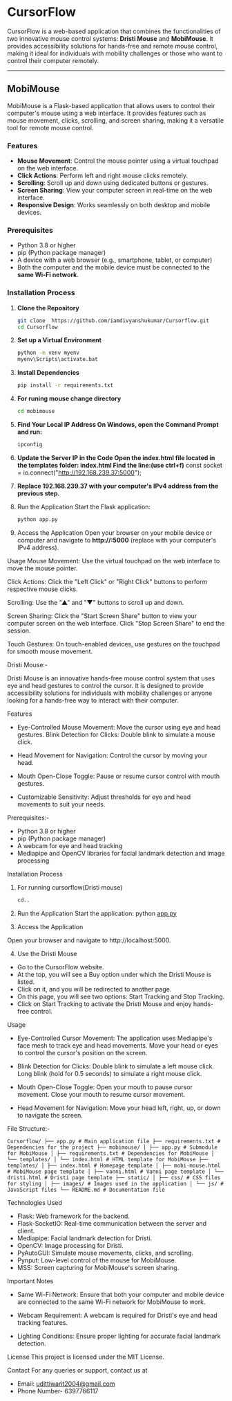 # CursorFlow

CursorFlow is a web-based application that combines the functionalities of two innovative mouse control systems: **Dristi Mouse** and **MobiMouse**. It provides accessibility solutions for hands-free and remote mouse control, making it ideal for individuals with mobility challenges or those who want to control their computer remotely.

---

## MobiMouse

MobiMouse is a Flask-based application that allows users to control their computer's mouse using a web interface. It provides features such as mouse movement, clicks, scrolling, and screen sharing, making it a versatile tool for remote mouse control.

### Features
- **Mouse Movement**: Control the mouse pointer using a virtual touchpad on the web interface.
- **Click Actions**: Perform left and right mouse clicks remotely.
- **Scrolling**: Scroll up and down using dedicated buttons or gestures.
- **Screen Sharing**: View your computer screen in real-time on the web interface.
- **Responsive Design**: Works seamlessly on both desktop and mobile devices.

### Prerequisites
- Python 3.8 or higher
- pip (Python package manager)
- A device with a web browser (e.g., smartphone, tablet, or computer)
- Both the computer and the mobile device must be connected to the **same Wi-Fi network**.

### Installation Process
1. **Clone the Repository**
   ```bash
   git clone  https://github.com/iamdivyanshukumar/Cursorflow.git
   cd Cursorflow

2. **Set up a Virtual Environment**
   ```cmd
   python -m venv myenv
   myenv\Scripts\activate.bat

3. **Install Dependencies**
   ```cmd
   pip install -r requirements.txt

   
4. **For runing mouse change directory**
   ```cmd
   cd mobimouse
   

5. **Find Your Local IP Address
On Windows, open the Command Prompt and run:**
    ```cmd
   ipconfig

6. **Update the Server IP in the Code
  Open the index.html file located in the templates folder:
  index.html
  Find the line:(use ctrl+f)**
  const socket = io.connect("http://192.168.239.37:5000");

7. **Replace 192.168.239.37 with your computer's IPv4 address from the previous step.**
8. Run the Application Start the Flask application:
   ```cmd
   python app.py
9. Access the Application
Open your browser on your mobile device or computer and navigate to **http://<your-ip>:5000** (replace <your-ip> with your computer's IPv4 address).

Usage
Mouse Movement: Use the virtual touchpad on the web interface to move the mouse pointer.

Click Actions: Click the "Left Click" or "Right Click" buttons to perform respective mouse clicks.

Scrolling: Use the "▲" and "▼" buttons to scroll up and down.

Screen Sharing: Click the "Start Screen Share" button to view your computer screen on the web interface. Click "Stop Screen Share" to end the session.

Touch Gestures: On touch-enabled devices, use gestures on the touchpad for smooth mouse movement.


Dristi Mouse:-

Dristi Mouse is an innovative hands-free mouse control system that uses eye and head gestures to control the cursor. It is designed to provide accessibility solutions for individuals with mobility challenges or anyone looking for a hands-free way to interact with their computer.

Features
- Eye-Controlled Mouse Movement: Move the cursor using eye and head gestures.
Blink Detection for Clicks: Double blink to simulate a mouse click.

- Head Movement for Navigation: Control the cursor by moving your head.

- Mouth Open-Close Toggle: Pause or resume cursor control with mouth gestures.

- Customizable Sensitivity: Adjust thresholds for eye and head movements to suit your needs.

Prerequisites:-

- Python 3.8 or higher
- pip (Python package manager)
- A webcam for eye and head tracking
- Mediapipe and OpenCV libraries for facial landmark detection and image processing

Installation Process

1. For running cursorflow(Dristi mouse)
   ```bash
   cd..

3. Run the Application Start the application:
python [app.py](http://vscodecontentref/3)

4. Access the Application

Open your browser and navigate to http://localhost:5000.

4. Use the Dristi Mouse

- Go to the CursorFlow website.
- At the top, you will see a Buy option under which the Dristi Mouse is listed.
- Click on it, and you will be redirected to another page.
- On this page, you will see two options: Start Tracking and Stop Tracking.
- Click on Start Tracking to activate the Dristi Mouse and enjoy hands-free control.

Usage
- Eye-Controlled Cursor Movement: The application uses Mediapipe's face mesh to track eye and head movements. Move your head or eyes to control the cursor's position on the screen.

- Blink Detection for Clicks: Double blink to simulate a left mouse click. Long blink (hold for 0.5 seconds) to simulate a right mouse click.

- Mouth Open-Close Toggle: Open your mouth to pause cursor movement. Close your mouth to resume cursor movement.

- Head Movement for Navigation: Move your head left, right, up, or down to navigate the screen.

File Structure:-

<pre><code>Cursorflow/ ├── app.py # Main application file ├── requirements.txt # Dependencies for the project ├── mobimouse/ │ ├── app.py # Submodule for MobiMouse │ ├── requirements.txt # Dependencies for MobiMouse │ └── templates/ │ └── index.html # HTML template for MobiMouse ├── templates/ │ ├── index.html # Homepage template │ ├── mobi-mouse.html # MobiMouse page template │ ├── vanni.html # Vanni page template │ └── dristi.html # Dristi page template ├── static/ │ ├── css/ # CSS files for styling │ ├── images/ # Images used in the application │ └── js/ # JavaScript files └── README.md # Documentation file </code></pre>

Technologies Used
- Flask: Web framework for the backend.
- Flask-SocketIO: Real-time communication between the server and client.
- Mediapipe: Facial landmark detection for Dristi.
- OpenCV: Image processing for Dristi.
- PyAutoGUI: Simulate mouse movements, clicks, and scrolling.
- Pynput: Low-level control of the mouse for MobiMouse.
- MSS: Screen capturing for MobiMouse's screen sharing.

Important Notes
- Same Wi-Fi Network: Ensure that both your computer and mobile device are connected to the same Wi-Fi network for MobiMouse to work.

- Webcam Requirement: A webcam is required for Dristi's eye and head tracking features.

- Lighting Conditions: Ensure proper lighting for accurate facial landmark detection.

License
This project is licensed under the MIT License.

Contact
For any queries or support, contact us at
 - Email: udittiwarit2004@gmail.com
 - Phone Number- 6397766117
